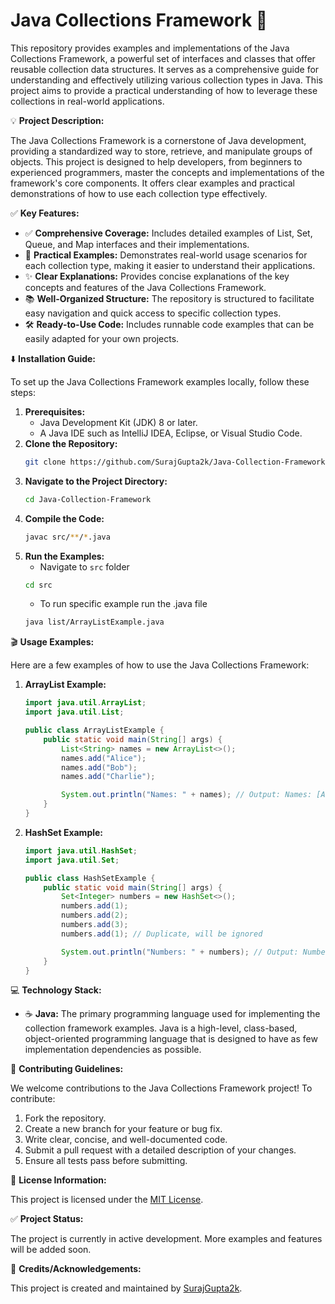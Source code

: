 # Java Collections Framework 🚀

This repository provides examples and implementations of the Java Collections Framework, a powerful set of interfaces and classes that offer reusable collection data structures. It serves as a comprehensive guide for understanding and effectively utilizing various collection types in Java. This project aims to provide a practical understanding of how to leverage these collections in real-world applications.

💡 **Project Description:**

The Java Collections Framework is a cornerstone of Java development, providing a standardized way to store, retrieve, and manipulate groups of objects. This project is designed to help developers, from beginners to experienced programmers, master the concepts and implementations of the framework's core components. It offers clear examples and practical demonstrations of how to use each collection type effectively.

✅ **Key Features:**

*   ✅ **Comprehensive Coverage:** Includes detailed examples of List, Set, Queue, and Map interfaces and their implementations.
*   🌟 **Practical Examples:** Demonstrates real-world usage scenarios for each collection type, making it easier to understand their applications.
*   ✨ **Clear Explanations:** Provides concise explanations of the key concepts and features of the Java Collections Framework.
*   📚 **Well-Organized Structure:** The repository is structured to facilitate easy navigation and quick access to specific collection types.
*   🛠️ **Ready-to-Use Code:** Includes runnable code examples that can be easily adapted for your own projects.

⬇️ **Installation Guide:**

To set up the Java Collections Framework examples locally, follow these steps:

1.  **Prerequisites:**
    *   Java Development Kit (JDK) 8 or later.
    *   A Java IDE such as IntelliJ IDEA, Eclipse, or Visual Studio Code.
2.  **Clone the Repository:**
    ```bash
    git clone https://github.com/SurajGupta2k/Java-Collection-Framework.git
    ```
3.  **Navigate to the Project Directory:**
    ```bash
    cd Java-Collection-Framework
    ```
4.  **Compile the Code:**
    ```bash
    javac src/**/*.java
    ```
5.  **Run the Examples:**
    *   Navigate to `src` folder
    ```bash
    cd src
    ```
    *   To run specific example run the .java file
    ```bash
    java list/ArrayListExample.java
    ```

🎬 **Usage Examples:**

Here are a few examples of how to use the Java Collections Framework:

1.  **ArrayList Example:**
    ```java
    import java.util.ArrayList;
    import java.util.List;

    public class ArrayListExample {
        public static void main(String[] args) {
            List<String> names = new ArrayList<>();
            names.add("Alice");
            names.add("Bob");
            names.add("Charlie");

            System.out.println("Names: " + names); // Output: Names: [Alice, Bob, Charlie]
        }
    }
    ```

2.  **HashSet Example:**
    ```java
    import java.util.HashSet;
    import java.util.Set;

    public class HashSetExample {
        public static void main(String[] args) {
            Set<Integer> numbers = new HashSet<>();
            numbers.add(1);
            numbers.add(2);
            numbers.add(3);
            numbers.add(1); // Duplicate, will be ignored

            System.out.println("Numbers: " + numbers); // Output: Numbers: [1, 2, 3]
        }
    }
    ```

💻 **Technology Stack:**

*   ☕ **Java:** The primary programming language used for implementing the collection framework examples. Java is a high-level, class-based, object-oriented programming language that is designed to have as few implementation dependencies as possible.

🤝 **Contributing Guidelines:**

We welcome contributions to the Java Collections Framework project! To contribute:

1.  Fork the repository.
2.  Create a new branch for your feature or bug fix.
3.  Write clear, concise, and well-documented code.
4.  Submit a pull request with a detailed description of your changes.
5.  Ensure all tests pass before submitting.

📜 **License Information:**

This project is licensed under the [MIT License](LICENSE).

✅ **Project Status:**

The project is currently in active development. More examples and features will be added soon.

🙏 **Credits/Acknowledgements:**

This project is created and maintained by [SurajGupta2k](https://github.com/SurajGupta2k).
